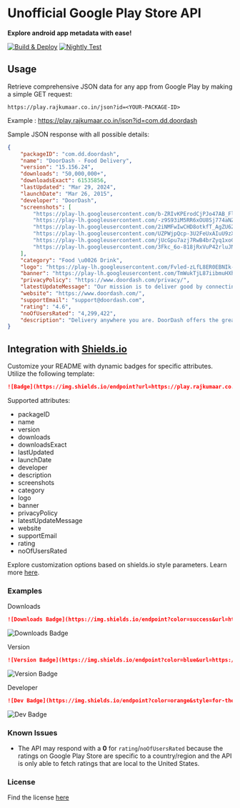 # Unofficial Google Play Store API

**Explore android app metadata with ease!**

[![Build & Deploy](https://github.com/rajkumaar23/playstore-api/actions/workflows/deploy.yaml/badge.svg)](https://github.com/rajkumaar23/playstore-api/actions/workflows/deploy.yaml)
[![Nightly Test](https://github.com/rajkumaar23/playstore-api/actions/workflows/test.yaml/badge.svg)](https://github.com/rajkumaar23/playstore-api/actions/workflows/test.yaml)

## Usage

Retrieve comprehensive JSON data for any app from Google Play by making a simple GET request:
```
https://play.rajkumaar.co.in/json?id=<YOUR-PACKAGE-ID>
```
Example : https://play.rajkumaar.co.in/json?id=com.dd.doordash

Sample JSON response with all possible details:
```json
{
    "packageID": "com.dd.doordash",
    "name": "DoorDash - Food Delivery",
    "version": "15.156.24",
    "downloads": "50,000,000+",
    "downloadsExact": 61535856,
    "lastUpdated": "Mar 29, 2024",
    "launchDate": "Mar 26, 2015",
    "developer": "DoorDash",
    "screenshots": [
        "https://play-lh.googleusercontent.com/b-ZRIvKPErodCjPJo47AB_Fl1dGgOUAGoe03OjER7lzZPffz3Cv0xgMniNHfRYR-bQg",
        "https://play-lh.googleusercontent.com/-z9S93iM5RR6xOU8Sj774aNZsSATCZymn3fJiOnzW1VuGteh5vLfgyTjIiKOMhCFfjc",
        "https://play-lh.googleusercontent.com/2iNMFwIwCHD8otkfT_AgZU62UNqJziCay3uEVEDFrXmz78wuOf-hTNZbLwdEgShWcfM",
        "https://play-lh.googleusercontent.com/UZPWjpQcp-3U2FeUxAIuU9zX2P-z4rhKwmH0hyyr4sUQoKVUotKb_SdhuRBxMW0KsuY",
        "https://play-lh.googleusercontent.com/jUcGpu7azj7RwB4brZyq1xoCzyobyUkHwyNcuhfZJK-6DDvm7AFB0ldsTP4Hs2h5UsHg",
        "https://play-lh.googleusercontent.com/3Fkc_6o-818jRxVuP42rluJNjx_CQ77Bs8Fx-HDD6jAxRmD-irJLsMAtiIvm3sC8qeZN"
    ],
    "category": "Food \u0026 Drink",
    "logo": "https://play-lh.googleusercontent.com/Fvled-zLfL8ER0EBNIk-FnunJCcH2u_T6rdITclOFdU2jpEopdMstZOHP-PtuhP_5coZ",
    "banner": "https://play-lh.googleusercontent.com/TmWukTjL87iibmuHXhc9d04Hvul6nErQXE0nRcJvvsiFffDBjE0JmGns57r1x1RihMA",
    "privacyPolicy": "https://www.doordash.com/privacy/",
    "latestUpdateMessage": "Our mission is to deliver good by connecting people and possibility...",
    "website": "https://www.doordash.com/",
    "supportEmail": "support@doordash.com",
    "rating": "4.6",
    "noOfUsersRated": "4,299,422",
    "description": "Delivery anywhere you are. DoorDash offers the greatest online selection of your favorite restaurants and stores, facilitating delivery of freshly prepared meals, groceries, OTC medicines, flowers \u0026amp; more...",
}
```

## Integration with [Shields.io](https://shields.io)
Customize your README with dynamic badges for specific attributes. Utilize the following template:
```markdown
![Badge](https://img.shields.io/endpoint?url=https://play.rajkumaar.co.in/<ATTRIBUTE-NAME>?id=<PACKAGE-ID>)
```
Supported attributes: 
- packageID
- name
- version
- downloads
- downloadsExact
- lastUpdated
- launchDate
- developer
- description
- screenshots
- category
- logo
- banner
- privacyPolicy
- latestUpdateMessage
- website
- supportEmail
- rating
- noOfUsersRated

Explore customization options based on shields.io style parameters. Learn more [here](https://shields.io/).

### Examples

Downloads
```markdown
![Downloads Badge](https://img.shields.io/endpoint?color=success&url=https://play.rajkumaar.co.in/downloads?id=com.dd.doordash)
```
![Downloads Badge](https://img.shields.io/endpoint?color=success&url=https://play.rajkumaar.co.in/downloads?id=com.dd.doordash)

Version
```markdown
![Version Badge](https://img.shields.io/endpoint?color=blue&url=https://play.rajkumaar.co.in/version?id=com.dd.doordash)
```
![Version Badge](https://img.shields.io/endpoint?color=blue&url=https://play.rajkumaar.co.in/version?id=com.dd.doordash)

Developer
```markdown
![Dev Badge](https://img.shields.io/endpoint?color=orange&style=for-the-badge&url=https://play.rajkumaar.co.in/developer?id=com.dd.doordash)
```
![Dev Badge](https://img.shields.io/endpoint?color=orange&style=for-the-badge&url=https://play.rajkumaar.co.in/developer?id=com.dd.doordash)

### Known Issues

- The API may respond with a **0** for `rating`/`noOfUsersRated` because the ratings on Google Play Store are specific to a country/region and the API is only able to fetch ratings that are local to the United States.

### License
Find the license [here](LICENSE)


